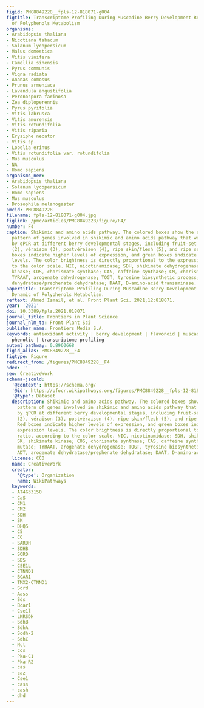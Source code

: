 ```yaml
---
figid: PMC8849228__fpls-12-818071-g004
figtitle: Transcriptome Profiling During Muscadine Berry Development Reveals the Dynamic
  of Polyphenols Metabolism
organisms:
- Arabidopsis thaliana
- Nicotiana tabacum
- Solanum lycopersicum
- Malus domestica
- Vitis vinifera
- Camellia sinensis
- Pyrus communis
- Vigna radiata
- Ananas comosus
- Prunus armeniaca
- Lavandula angustifolia
- Peronospora farinosa
- Zea diploperennis
- Pyrus pyrifolia
- Vitis labrusca
- Vitis amurensis
- Vitis rotundifolia
- Vitis riparia
- Erysiphe necator
- Vitis sp.
- Lobelia erinus
- Vitis rotundifolia var. rotundifolia
- Mus musculus
- NA
- Homo sapiens
organisms_ner:
- Arabidopsis thaliana
- Solanum lycopersicum
- Homo sapiens
- Mus musculus
- Drosophila melanogaster
pmcid: PMC8849228
filename: fpls-12-818071-g004.jpg
figlink: /pmc/articles/PMC8849228/figure/F4/
number: F4
caption: Shikimic and amino acids pathway. The colored boxes show the accumulation
  pattern of genes involved in shikimic and amino acids pathway that were assessed
  by qPCR at different berry developmental stages, including fruit-set (1), prevéraison
  (2), véraison (3), postvéraison (4), ripe skin/flesh (5), and ripe seeds (6). Red
  boxes indicate higher levels of expression, and green boxes indicate lower expression
  levels. The color brightness is directly proportional to the expression ratio, according
  to the color scale. NIC, nicotinamidase; SDH, shikimate dehydrogenase; SK, shikimate
  kinase; COS, chorismate synthase; CAS, caffeine synthase; CM, chorismate mutase;
  TYRAAT, arogenate dehydrogenase; TOGT, tyrosine biosynthetic process; ADT, arogenate
  dehydratase/prephenate dehydratase; DAAT, D-amino-acid transaminase.
papertitle: Transcriptome Profiling During Muscadine Berry Development Reveals the
  Dynamic of Polyphenols Metabolism.
reftext: Ahmed Ismail, et al. Front Plant Sci. 2021;12:818071.
year: '2021'
doi: 10.3389/fpls.2021.818071
journal_title: Frontiers in Plant Science
journal_nlm_ta: Front Plant Sci
publisher_name: Frontiers Media S.A.
keywords: antioxidant activity | berry development | flavonoid | muscadine grape |
  phenolic | transcriptome profiling
automl_pathway: 0.8960668
figid_alias: PMC8849228__F4
figtype: Figure
redirect_from: /figures/PMC8849228__F4
ndex: ''
seo: CreativeWork
schema-jsonld:
  '@context': https://schema.org/
  '@id': https://pfocr.wikipathways.org/figures/PMC8849228__fpls-12-818071-g004.html
  '@type': Dataset
  description: Shikimic and amino acids pathway. The colored boxes show the accumulation
    pattern of genes involved in shikimic and amino acids pathway that were assessed
    by qPCR at different berry developmental stages, including fruit-set (1), prevéraison
    (2), véraison (3), postvéraison (4), ripe skin/flesh (5), and ripe seeds (6).
    Red boxes indicate higher levels of expression, and green boxes indicate lower
    expression levels. The color brightness is directly proportional to the expression
    ratio, according to the color scale. NIC, nicotinamidase; SDH, shikimate dehydrogenase;
    SK, shikimate kinase; COS, chorismate synthase; CAS, caffeine synthase; CM, chorismate
    mutase; TYRAAT, arogenate dehydrogenase; TOGT, tyrosine biosynthetic process;
    ADT, arogenate dehydratase/prephenate dehydratase; DAAT, D-amino-acid transaminase.
  license: CC0
  name: CreativeWork
  creator:
    '@type': Organization
    name: WikiPathways
  keywords:
  - AT4G33150
  - CaS
  - CM1
  - CM2
  - SDH
  - SK
  - DHQS
  - C5
  - C6
  - SARDH
  - SDHB
  - SORD
  - SDS
  - CSE1L
  - CTNND1
  - BCAR1
  - TMX2-CTNND1
  - Sord
  - Aass
  - Sds
  - Bcar1
  - Cse1l
  - LKRSDH
  - SdhB
  - SdhA
  - Sodh-2
  - SdhC
  - Nct
  - cos
  - Pka-C1
  - Pka-R2
  - cas
  - caz
  - Cse1
  - cass
  - cash
  - dhd
---
```

